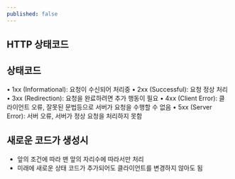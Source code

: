```yaml
---
published: false
---
```

## HTTP 상태코드
## 상태코드
• 1xx (Informational): 요청이 수신되어 처리중
• 2xx (Successful): 요청 정상 처리
• 3xx (Redirection): 요청을 완료하려면 추가 행동이 필요
• 4xx (Client Error): 클라이언트 오류, 잘못된 문법등으로 서버가 요청을 수행할 수 없음
• 5xx (Server Error): 서버 오류, 서버가 정상 요청을 처리하지 못함

## 새로운 코드가 생성시
- 앞의 조건에 따라 맨 앞의 자리수에 따라서만 처리
- 미래에 새로운 상태 코드가 추가되어도 클라이언트를 변경하지 않아도 됨





